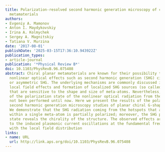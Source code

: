 ```yaml
---
title: Polarization-resolved second harmonic generation microscopy of chiral G-shaped
  metamaterials
authors:
- Evgeniy A. Mamonov
- Anton I. Maydykovskiy
- Irina A. Kolmychek
- Sergey A. Magnitskiy
- Tatiana V. Murzina
date: '2017-08-01'
publishDate: '2025-03-15T17:36:10.943922Z'
publication_types:
- article-journal
publication: '*Physical Review B*'
doi: 10.1103/PhysRevB.96.075408
abstract: Chiral planar metamaterials are known for their possibility to show strong
  nonlinear optical effects such as second harmonic generation (SHG) circular dichroism
  or asymmetric SHG. The underlying mechanisms are commonly discussed in terms of
  local field effects and formation of localized SHG sources (so called “hotspots”)
  that are sensitive to the shape and size of meta-atoms. Nevertheless, a full characterization
  of the polarization state of the nonlinear optical radiation from the hotspots has
  not been performed until now. Here we present the results of the polarization-resolved
  second harmonic generation microscopy studies of planar chiral G-shaped metamaterials.
  We demonstrate that the SHG radiation coming from the hotspots that are localized
  within a single meta-atom is partially polarized; moreover, the SHG polarization
  state reveals the chirality of the structure. The observed effects are attributed
  to the induced plasmonic current oscillations at the fundamental frequency along
  with the local field distribution
links:
- name: URL
  url: http://link.aps.org/doi/10.1103/PhysRevB.96.075408
---
```

